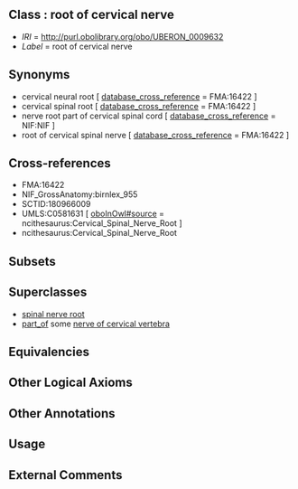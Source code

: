 
## Class : root of cervical nerve

 * *IRI* = http://purl.obolibrary.org/obo/UBERON_0009632
 * *Label* = root of cervical nerve

## Synonyms

 * cervical neural root [ [database_cross_reference](../../ef/oboInOwl#hasDbXref.md) = FMA:16422 ]
 * cervical spinal root [ [database_cross_reference](../../ef/oboInOwl#hasDbXref.md) = FMA:16422 ]
 * nerve root part of cervical spinal cord [ [database_cross_reference](../../ef/oboInOwl#hasDbXref.md) = NIF:NIF ]
 * root of cervical spinal nerve [ [database_cross_reference](../../ef/oboInOwl#hasDbXref.md) = FMA:16422 ]

## Cross-references

 * FMA:16422
 * NIF_GrossAnatomy:birnlex_955
 * SCTID:180966009
 * UMLS:C0581631 [ [oboInOwl#source](../../ce/oboInOwl#source.md) = ncithesaurus:Cervical_Spinal_Nerve_Root ]
 * ncithesaurus:Cervical_Spinal_Nerve_Root

## Subsets


## Superclasses

 * [spinal nerve root](../../UBERON/23/UBERON_0009623.md)
 * [part_of](../../BFO/50/BFO_0000050.md) some [nerve of cervical vertebra](../../UBERON/62/UBERON_0000962.md)

## Equivalencies


## Other Logical Axioms


## Other Annotations


## Usage


## External Comments

